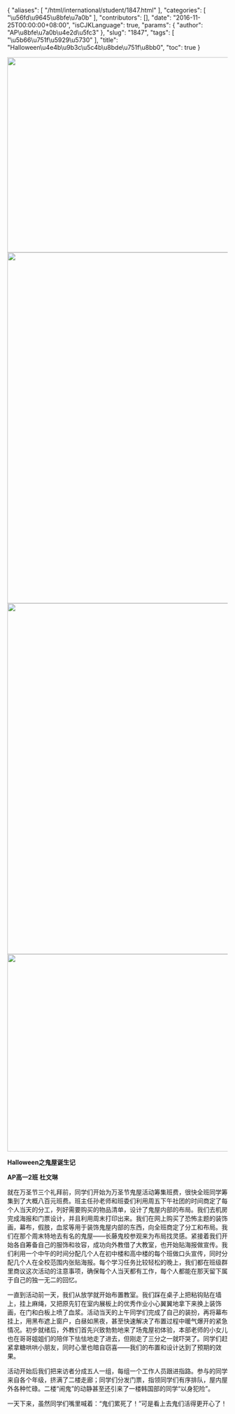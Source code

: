 {
    "aliases": [
        "/html/international/student/1847.html"
    ],
    "categories": [
        "\u56fd\u9645\u8bfe\u7a0b"
    ],
    "contributors": [],
    "date": "2016-11-25T00:00:00+08:00",
    "isCJKLanguage": true,
    "params": {
        "author": "AP\u8bfe\u7a0b\u4e2d\u5fc3"
    },
    "slug": "1847",
    "tags": [
        "\u5b66\u751f\u5929\u5730"
    ],
    "title": "Halloween\u4e4b\u9b3c\u5c4b\u8bde\u751f\u8bb0",
    "toc": true
}


<img
    src="https://cdn.tfls.online/mirror/full/e06374950ce9c7e5843b6427285ad1143a81411d.jpg"
    style="display:block;margin-left:auto;margin-right:auto;"
    decoding="async"
    fetchpriority="auto"
    loading="lazy"
    height="445"
    width="600"
/>
<img
    src="https://cdn.tfls.online/mirror/full/4f1a63f99d2e7204670c31bfe6c95f3816974af6.jpg"
    style="display:block;margin-left:auto;margin-right:auto;"
    decoding="async"
    fetchpriority="auto"
    loading="lazy"
    height="800"
    width="600"
/>
<img
    src="https://cdn.tfls.online/mirror/full/c0d56d4bcaebd546c673b280f5c55d132728840e.jpg"
    style="display:block;margin-left:auto;margin-right:auto;"
    decoding="async"
    fetchpriority="auto"
    loading="lazy"
    height="800"
    width="600"
/>
<img
    src="https://cdn.tfls.online/mirror/full/8e0f61f9d60f85f3aa57456794eee3742625a2d1.jpg"
    style="display:block;margin-left:auto;margin-right:auto;"
    decoding="async"
    fetchpriority="auto"
    loading="lazy"
    height="450"
    width="600"
/>







**Halloween之鬼屋诞生记**




**AP高一2班 杜文琳**




就在万圣节三个礼拜前，同学们开始为万圣节鬼屋活动筹集班费，很快全班同学筹集到了大概八百元班费。班主任孙老师和班委们利用周五下午社团的时间商定了每个人当天的分工，列好需要购买的物品清单，设计了鬼屋内部的布局。我们去机房完成海报和门票设计，并且利用周末打印出来。我们在网上购买了恐怖主题的装饰画，幕布，假肢，血浆等用于装饰鬼屋内部的东西，向全班商定了分工和布局。我们在那个周末特地去有名的鬼屋——长藤鬼校参观来为布局找灵感。紧接着我们开始各自筹备自己的服饰和妆容，成功向外教借了大教室，也开始贴海报做宣传。我们利用一个中午的时间分配几个人在初中楼和高中楼的每个班做口头宣传，同时分配几个人在全校范围内张贴海报。每个学习任务比较轻松的晚上，我们都在班级群里商议这次活动的注意事项，确保每个人当天都有工作，每个人都能在那天留下属于自己的独一无二的回忆。




一直到活动前一天，我们从放学就开始布置教室。我们踩在桌子上把粘钩贴在墙上，挂上麻绳，又把原先钉在室内展板上的优秀作业小心翼翼地拿下来换上装饰画，在门和白板上喷了血浆。活动当天的上午同学们完成了自己的装扮，再将幕布挂上，用黑布遮上窗户，白昼如黑夜，甚至快速解决了布置过程中暖气爆开的紧急情况。初步就绪后，外教们首先兴致勃勃地来了场鬼屋初体验，本部老师的小女儿也在哥哥姐姐们的陪伴下怯怯地走了进去，但刚走了三分之一就吓哭了。同学们赶紧拿糖哄哄小朋友，同时心里也暗自窃喜——我们的布置和设计达到了预期的效果。




活动开始后我们把来访者分成五人一组，每组一个工作人员跟进指路。参与的同学来自各个年级，挤满了二楼走廊；同学们分发门票，指领同学们有序排队，屋内屋外各种忙碌。二楼“闹鬼”的动静甚至还引来了一楼韩国部的同学“以身犯险”。




一天下来，虽然同学们嘴里喊着：“鬼们累死了！”可是看上去鬼们活得更开心了！



